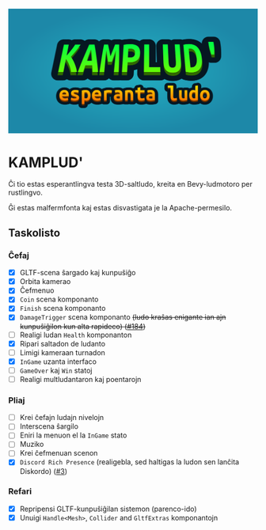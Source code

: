 ![kamplud'_header](header.png)
# KAMPLUD'

Ĉi tio estas esperantlingva testa 3D-saltludo, kreita en Bevy-ludmotoro per rustlingvo.

Ĝi estas malfermfonta kaj estas disvastigata je la Apache-permesilo.

## Taskolisto
### Ĉefaj
- [x] GLTF-scena ŝargado kaj kunpuŝiĝo
- [x] Orbita kamerao
- [x] Ĉefmenuo 
- [x] `Coin` scena komponanto
- [x] `Finish` scena komponanto
- [x] `DamageTrigger` scena komponanto ~~(ludo kraŝas enigante ian ajn kunpuŝiĝilon kun alta rapideco) ([#184](https://github.com/dimforge/bevy_rapier/issues/184))~~
- [ ] Realigi ludan `Health` komponanton
- [x] Ripari saltadon de ludanto
- [ ] Limigi kameraan turnadon
- [x] `InGame` uzanta interfaco
- [ ] `GameOver` kaj `Win` statoj
- [ ] Realigi multludantaron kaj poentarojn

### Pliaj
- [ ] Krei ĉefajn ludajn nivelojn
- [ ] Interscena ŝargilo
- [ ] Eniri la menuon el la `InGame` stato
- [ ] Muziko
- [ ] Krei ĉefmenuan scenon
- [x] `Discord Rich Presence` (realigebla, sed haltigas la ludon sen lanĉita Diskordo) ([#3](https://github.com/jewlexx/discord-presence/issues/3))

### Refari
- [x] Repripensi GLTF-kunpuŝiĝilan sistemon (parenco-ido)
- [x] Unuigi `Handle<Mesh>`, `Collider` and `GltfExtras` komponantojn
